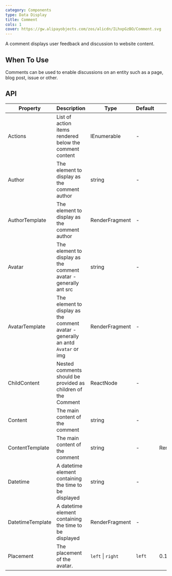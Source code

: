 ```yaml
---
category: Components
type: Data Display
title: Comment
cols: 1
cover: https://gw.alipayobjects.com/zos/alicdn/ILhxpGzBO/Comment.svg
---
```


A comment displays user feedback and discussion to website content.

## When To Use

Comments can be used to enable discussions on an entity such as a page, blog post, issue or other.

## API

| Property | Description | Type | Default | Version |
| --- | --- | --- | --- | --- |
| Actions | List of action items rendered below the comment content | IEnumerable<RenderFragment> | - |  |
| Author | The element to display as the comment author | string | - |  |
| AuthorTemplate | The element to display as the comment author | RenderFragment | - |  |
| Avatar | The element to display as the comment avatar - generally ant src | string | - |  |
| AvatarTemplate | The element to display as the comment avatar - generally an antd `Avatar` or img | RenderFragment | - |  |
| ChildContent | Nested comments should be provided as children of the Comment | ReactNode | - |  |
| Content | The main content of the comment | string | - |  |
| ContentTemplate | The main content of the comment | string | - | RenderFragment |
| Datetime | A datetime element containing the time to be displayed | string | - |  |
| DatetimeTemplate | A datetime element containing the time to be displayed | RenderFragment | - |  |
| Placement | The placement of the avatar.  | `left` \| `right` |  `left` | 0.18.0  |